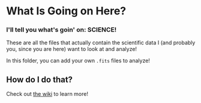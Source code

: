 # What Is Going on Here?

### I'll tell you what's goin' on: SCIENCE!

These are all the files that actually contain the scientific data I (and probably you, since you are here) want to look at and analyze!

In this folder, you can add your own `.fits` files to analyze!

## How do I do that?

Check out [the wiki](https://github.com/Wo0fle/SFRCP/wiki) to learn more!
